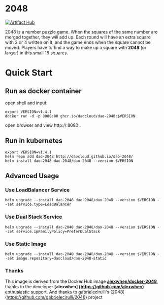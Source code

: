 # 2048

[![Artifact Hub](https://img.shields.io/endpoint?url=https://artifacthub.io/badge/repository/dao-2048)](https://artifacthub.io/packages/search?repo=dao-2048)

2048 is a number puzzle game. When the squares of the same number are merged together, they will add up. Each round will have an extra square with 2 or 4 written on it, and the game ends when the square cannot be moved. Players have to find a way to make up a square with **2048** (or larger) in this small 16 squares.

# Quick Start

## Run as docker container

open shell and input:

```
export VERSION=v1.4.1
docker run -d -p 8080:80 ghcr.io/daocloud/dao-2048:$VERSION
```

open browser and view http://<server-ip>:8080 .

## Run in kubernetes

```
export VERSION=v1.4.1
helm repo add dao-2048 http://daocloud.github.io/dao-2048/
helm install dao-2048 dao-2048/dao-2048 --version $VERSION 
```

## Advanced Usage

### Use LoadBalancer Service
```
helm upgrade --install dao-2048 dao-2048/dao-2048 --version $VERSION --set service.type=LoadBalancer
```

### Use Dual Stack Service
```
helm upgrade --install dao-2048 dao-2048/dao-2048 --version $VERSION --set service.ipFamilyPolicy=PreferDualStack
```

### Use Static Image
```
helm upgrade --install dao-2048 dao-2048/dao-2048 --version $VERSION --set image.repository=daocloud/dao-2048-static
```

### Thanks

This image is derived from the Docker Hub image **[alexwhen/docker-2048](https://registry.hub.docker.com/u/alexwhen/docker-2048/)**, thanks to the developer **[alexwhen] (https://github.com/alexwhen)** enthusiastic support. And thanks to gabrielecirulli's [2048] (https://github.com/gabrielecirulli/2048) project
